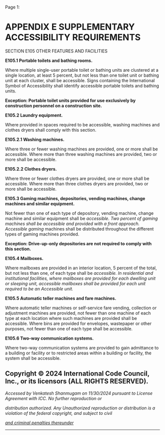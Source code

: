 Page 1:

# APPENDIX E SUPPLEMENTARY ACCESSIBILITY REQUIREMENTS

 SECTION E105
 OTHER FEATURES AND FACILITIES

**E105.1 Portable toilets and bathing rooms.**


Where multiple single-user portable toilet or bathing units are clustered at a single location, at least 5 percent, but not
less than one toilet unit or bathing unit at each cluster, shall be accessible. Signs containing the International Symbol of
Accessibility shall identify accessible portable toilets and bathing units.

**Exception: Portable toilet units provided for use exclusively by construction personnel on a construction site.**

**E105.2 Laundry equipment.**

Where provided in spaces required to be accessible, washing machines and clothes dryers shall comply with this section.

**E105.2.1 Washing machines.**

Where three or fewer washing machines are provided, one or more shall be accessible. Where more than three washing
machines are provided, two or more shall be accessible.

**E105.2.2 Clothes dryers.**

Where three or fewer clothes dryers are provided, one or more shall be accessible. Where more than three clothes dryers
are provided, two or more shall be accessible.


**E105.3 Gaming machines, depositories, vending machines, change machines and similar equipment.**


Not fewer than one of each type of depository, vending machine, change machine and similar equipment shall be
_accessible. Two percent of gaming machines shall be accessible and provided with a front approach. Accessible gaming_
machines shall be distributed throughout the different types of gaming machines provided.


**Exception: Drive-up-only depositories are not required to comply with this section.**

**E105.4 Mailboxes.**


Where mailboxes are provided in an interior location, 5 percent of the total, but not less than one, of each type shall be
_accessible. In residential and institutional facilities, where mailboxes are provided for each dwelling unit or sleeping unit,_
_accessible mailboxes shall be provided for each unit required to be an Accessible unit._


**E105.5 Automatic teller machines and fare machines.**


Where automatic teller machines or self-service fare vending, collection or adjustment machines are provided, not fewer
than one machine of each type at each location where such machines are provided shall be accessible. Where bins are
provided for envelopes, wastepaper or other purposes, not fewer than one of each type shall be accessible.


**E105.6 Two-way communication systems.**


Where two-way communication systems are provided to gain admittance to a building or facility or to restricted areas
within a building or facility, the system shall be accessible.

## Copyright © 2024 International Code Council, Inc., or its licensors (ALL RIGHTS RESERVED).

_Accessed by Venkatesh Shanmugam on 11/30/2024 pursuant to License Agreement with ICC. No further reproduction or_

_distribution authorized. Any Unauthorized reproduction or distribution is a violation of the federal copyright, and subject to civil_

_[and criminal penalties thereunder](http://codes.iccsafe.org/content/VACC2021P1/appendix-e-supplementary-accessibility-requirements#VACC2021P1_AppxE_SecE105)_


-----



